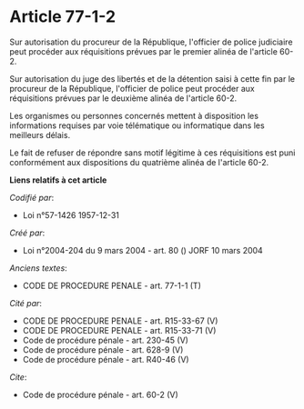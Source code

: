 # Article 77-1-2

Sur autorisation du procureur de la République, l'officier de police judiciaire peut procéder aux réquisitions prévues par le
premier alinéa de l'article 60-2. 

Sur autorisation du juge des libertés et de la détention saisi à cette fin par le procureur de la République, l'officier de
police peut procéder aux réquisitions prévues par le deuxième alinéa de l'article 60-2. 

Les organismes ou personnes concernés mettent à disposition les informations requises par voie télématique ou informatique
dans les meilleurs délais. 

Le fait de refuser de répondre sans motif légitime à ces réquisitions est puni conformément aux dispositions du quatrième
alinéa de l'article 60-2.

**Liens relatifs à cet article**

_Codifié par_:

  - Loi n°57-1426 1957-12-31

_Créé par_:

  - Loi n°2004-204 du 9 mars 2004 - art. 80 () JORF 10 mars 2004

_Anciens textes_:

  - CODE DE PROCEDURE PENALE - art. 77-1-1 (T)

_Cité par_:

  - CODE DE PROCEDURE PENALE - art. R15-33-67 (V)
  - CODE DE PROCEDURE PENALE - art. R15-33-71 (V)
  - Code de procédure pénale - art. 230-45 (V)
  - Code de procédure pénale - art. 628-9 (V)
  - Code de procédure pénale - art. R40-46 (V)

_Cite_:

  - Code de procédure pénale - art. 60-2 (V)
